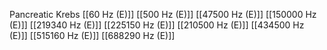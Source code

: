 Pancreatic Krebs
[[60 Hz (E)]]
[[500 Hz (E)]]
[[47500 Hz (E)]]
[[150000 Hz (E)]]
[[219340 Hz (E)]]
[[225150 Hz (E)]]
[[210500 Hz (E)]]
[[434500 Hz (E)]]
[[515160 Hz (E)]]
[[688290 Hz (E)]]